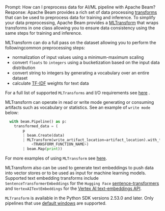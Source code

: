 Prompt:
How can I preprocess data for AI/ML pipeline with Apache Beam?
Response:
Apache Beam provides a rich set of data processing [transforms](https://beam.apache.org/documentation/programming-guide/#applying-transforms) that can be used to preprocess data for training and inference.
To simplify your data preprocessing, Apache Beam provides a [MLTransform](https://beam.apache.org/documentation/ml/preprocess-data/) that wraps transforms in one class allowing you to ensure data consistency using the same steps for training and inference.

MLTransform can do a full pass on the dataset allowing you to perform the followingcommon preprocessing steps:
- normalization of input values using a minimum-maximum scaling
- convert `floats` to `integers` using a bucketization based on the input data distribution
- convert string to integers by generating a vocabulary over an entire dataset
- calculate [TF-IDF](https://en.wikipedia.org/wiki/Tf%E2%80%93idf) weights for text data

For a full list of supported `MLTransforms` and I/O requirements see [here](https://beam.apache.org/documentation/ml/preprocess-data/#data-processing-transforms-that-use-tft) .

MLTransform can operate in read or write mode generating or consuming artifacts such as vocabulary or statistics. See an example of `write mode` below:
```python
  with beam.Pipeline() as p:
    transformed_data = (
        p
        | beam.Create(data)
        | MLTransform(write_artifact_location=artifact_location).with_transform(
            <TRANSFORM_FUNCTION_NAME>)
        | beam.Map(print))

```
For more examples of using `MLTransform` see [here](https://beam.apache.org/documentation/transforms/python/elementwise/mltransform/).

MLTransform also can be used to generate text embeddings to push data into vector stores or to be used as input for machine learning models. Supported text embedding transforms include `SentenceTransformerEmbeddings` for the `Hugging Face` [sentence-transformers](https://huggingface.co/sentence-transformers) and `VertexAITextEmbeddings` for the [Vertex AI text-embeddings API](https://cloud.google.com/vertex-ai/docs/generative-ai/embeddings/get-text-embeddings).

`MLTransform` is available in the Python SDK versions 2.53.0 and later. Only pipelines that use [default windows](https://beam.apache.org/documentation/programming-guide/#single-global-window) are supported. 



